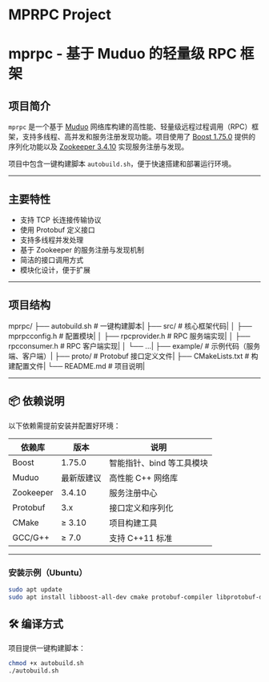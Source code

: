 # MPRPC Project
# mprpc - 基于 Muduo 的轻量级 RPC 框架

## 项目简介

`mprpc` 是一个基于 [Muduo](https://github.com/chenshuo/muduo) 网络库构建的高性能、轻量级远程过程调用（RPC）框架，支持多线程、高并发和服务注册发现功能。项目使用了 [Boost 1.75.0](https://www.boost.org/) 提供的序列化功能以及 [Zookeeper 3.4.10](https://zookeeper.apache.org/) 实现服务注册与发现。

项目中包含一键构建脚本 `autobuild.sh`，便于快速搭建和部署运行环境。

---

## 主要特性

- 支持 TCP 长连接传输协议
- 使用 Protobuf 定义接口
- 支持多线程并发处理
- 基于 Zookeeper 的服务注册与发现机制
- 简洁的接口调用方式
- 模块化设计，便于扩展

---

## 项目结构
mprpc/
├── autobuild.sh # 一键构建脚本|
├── src/ # 核心框架代码|
│ ├── mprpcconfig.h # 配置模块|
│ ├── rpcprovider.h # RPC 服务端实现|
│ ├── rpcconsumer.h # RPC 客户端实现|
│ └── ...|
├── example/ # 示例代码（服务端、客户端）|
├── proto/ # Protobuf 接口定义文件|
├── CMakeLists.txt # 构建配置文件|
└── README.md # 项目说明|


---

## 📦 依赖说明

以下依赖需提前安装并配置好环境：

| 依赖库     | 版本        | 说明                         |
|------------|-------------|------------------------------|
| Boost      | 1.75.0      | 智能指针、bind 等工具模块    |
| Muduo      | 最新版建议  | 高性能 C++ 网络库            |
| Zookeeper  | 3.4.10      | 服务注册中心                 |
| Protobuf   | 3.x         | 接口定义和序列化             |
| CMake      | ≥ 3.10      | 项目构建工具                 |
| GCC/G++    | ≥ 7.0       | 支持 C++11 标准              |

---

### 安装示例（Ubuntu）

```bash
sudo apt update
sudo apt install libboost-all-dev cmake protobuf-compiler libprotobuf-dev

```
## 🛠️ 编译方式

项目提供一键构建脚本：

```bash
chmod +x autobuild.sh
./autobuild.sh

```

